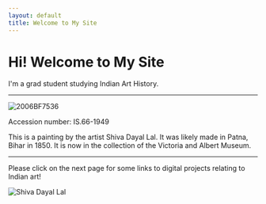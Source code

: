 ```yaml
--- 
layout: default 
title: Welcome to My Site 
--- 
```

# Hi! Welcome to My Site 

I'm a grad student studying Indian Art History.

--- 

![2006BF7536](https://github.com/mimivy/mimivy.github.io/assets/142424029/65bfc609-8c7f-490f-b1a0-ac2e8058bc3d)

Accession number: IS.66-1949

This is a painting by the artist Shiva Dayal Lal. It was likely made in Patna, Bihar in 1850. It is now in the collection of the Victoria and Albert Museum. 

---
Please click on the next page for some links to digital projects relating to Indian art!

![Shiva Dayal Lal](https://github.com/mimivy/mimivy.github.io/assets/142424029/c62da03e-b31d-4613-8312-b096ed374564)
